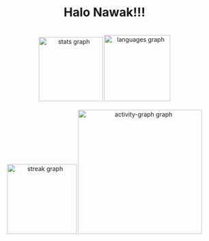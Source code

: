 <br clear="both">
<h1 align="center">Halo Nawak!!!</h1><br>
<div align="center">
  <img src="https://github-readme-stats.vercel.app/api?username=eerfinn&hide_title=true&hide_rank=true&show_icons=true&include_all_commits=true&count_private=true&disable_animations=false&theme=github_dark&locale=en&hide_border=true&order=1" height="150" alt="stats graph"  />
  <img src="https://github-readme-stats.vercel.app/api/top-langs?username=eerfinn&locale=en&hide_title=true&layout=compact&card_width=320&langs_count=6&theme=github_dark&hide_border=true&order=2" height="155" alt="languages graph"  /> <br><br>
  <img src="https://streak-stats.demolab.com?user=eerfinn&locale=en&mode=daily&theme=tokyonight&hide_border=true&border_radius=16&order=3" height="163" alt="streak graph"  />
  <img src="https://github-readme-activity-graph.vercel.app/graph?username=eerfinn&radius=16&theme=github-dark&area=true&order=5&hide_title=true&hide_border=true" height="290" alt="activity-graph graph"  />
</div>
